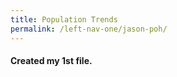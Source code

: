```yaml
--- 
title: Population Trends
permalink: /left-nav-one/jason-poh/
---
```


#### <i class="icon-file"></i> Created my 1st file.
